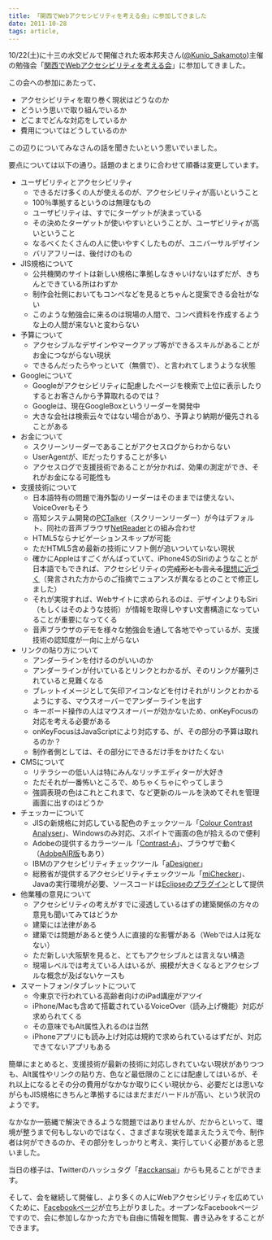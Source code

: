 ```yaml
---
title: 「関西でWebアクセシビリティを考える会」に参加してきました
date: 2011-10-28
tags: article, 
---
```

10/22(土)に十三の水交ビルで開催された坂本邦夫さん(<a href="http://twitter.com/Kunio_Sakamoto">@Kunio_Sakamoto</a>)主催の勉強会「<a href="http://atnd.org/events/20616">関西でWebアクセシビリティを考える会</a>」に参加してきました。

<!--more-->

この会への参加にあたって、
<ul>
<li>アクセシビリティを取り巻く現状はどうなのか</li>
<li>どういう思いで取り組んでいるか</li>
<li>どこまでどんな対応をしているか</li>
<li>費用についてはどうしているのか</li>
</ul>
この辺りについてみなさんの話を聞きたいという思いでいました。

要点については以下の通り。話題のまとまりに合わせて順番は変更しています。

<ul>
<li>ユーザビリティとアクセシビリティ
	<ul>
	<li>できるだけ多くの人が使えるのが、アクセシビリティが高いということ</li>
	<li>100％準拠するというのは無理なもの</li>
	<li>ユーザビリティは、すでにターゲットが決まっている</li>
	<li>その決めたターゲットが使いやすいということが、ユーザビリティが高いということ</li>
	<li>なるべくたくさんの人に使いやすくしたものが、ユニバーサルデザイン</li>
	<li>バリアフリーは、後付けのもの</li>
	</ul>
</li>
<li>JIS規格について
	<ul>
	<li>公共機関のサイトは新しい規格に準拠しなきゃいけないはずだが、きちんとできている所はわずか</li>
	<li>制作会社側においてもコンペなどを見るとちゃんと提案できる会社がない</li>
	<li>このような勉強会に来るのは現場の人間で、コンペ資料を作成するような上の人間が来ないと変わらない</li>
	</ul>
</li>
<li>予算について
	<ul>
	<li>アクセシブルなデザインやマークアップ等ができるスキルがあることがお金につながらない現状</li>
	<li>できるんだったらやっといて（無償で）、と言われてしまうような状態</li>
	</ul>
</li>
<li>Googleについて
	<ul>
	<li>Googleがアクセシビリティに配慮したページを検索で上位に表示したりするとお客さんから予算取れるのでは？</li>
	<li>Googleは、現在GoogleBoxというリーダーを開発中</li>
	<li>大きな会社は検索云々ではない場合があり、予算より納期が優先されることがある</li>
	</ul>
</li>
<li>お金について
	<ul>
	<li>スクリーンリーダーであることがアクセスログからわからない</li>
	<li>UserAgentが、IEだったりすることが多い</li>
	<li>アクセスログで支援技術であることが分かれば、効果の測定ができ、それがお金になる可能性も</li>
	</ul>
</li>
<li>支援技術について
	<ul>
	<li>日本語特有の問題で海外製のリーダーはそのままでは使えない、VoiceOverもそう</li>
	<li>高知システム開発の<a href="http://www.aok-net.com/products/pctalker.htm">PCTalker</a>（スクリーンリーダー）が今はデフォルト、同社の音声ブラウザ<a href="http://www.aok-net.com/products/netreader.htm">NetReader</a>との組み合わせ</li>
	<li>HTML5ならナビゲーションスキップが可能</li>
	<li>ただHTML5含め最新の技術にソフト側が追いついていない現状</li>
	<li>確かにAppleはすごくがんばっていて、iPhone4SのSiriのようなことが日本語でもできれば、アクセシビリティの<del datetime="2011-10-28T02:40:03+00:00">完成形とも言える</del><ins datetime="2011-10-28T02:40:03+00:00">理想に近づく</ins>（発言された方からのご指摘でニュアンスが異なるとのことで修正しました）</li>
	<li>それが実現すれば、Webサイトに求められるのは、デザインよりもSiri（もしくはそのような技術）が情報を取得しやすい文書構造になっていることが重要になってくる</li>
	<li>音声ブラウザのデモを様々な勉強会を通して各地でやっているが、支援技術の認知度が一向に上がらない</li>
	</ul>
</li>
<li>リンクの貼り方について
	<ul>
	<li>アンダーラインを付けるのがいいのか</li>
	<li>アンダーラインが付いているとリンクとわかるが、そのリンクが羅列されていると見難くなる</li>
	<li>ブレットイメージとして矢印アイコンなどを付けそれがリンクとわかるようにする、マウスオーバーでアンダーラインを出す</li>
	<li>キーボード操作の人はマウスオーバーが効かないため、onKeyFocusの対応を考える必要がある</li>
	<li>onKeyFocusはJavaScriptにより対応する、が、その部分の予算は取れるのか？</li>
	<li>制作者側としては、その部分にできるだけ手をかけたくない</li>
	</ul>
</li>
<li>CMSについて
	<ul>
	<li>リテラシーの低い人は特にみんなリッチエディターが大好き</li>
	<li>ただそれが一番怖いところで、めちゃくちゃにやってしまう</li>
	<li>強調表現の色はこれとこれまで、など更新のルールを決めてそれを管理画面に出すのはどうか</li>
	</ul>
</li>
<li>チェッカーについて
	<ul>
	<li>JISの新規格に対応している配色のチェックツール「<a href="http://www.infoaxia.com/tools/cca/index.html">Colour Contrast Analyser</a>」、Windowsのみ対応、スポイトで画面の色が拾えるので便利</li>
	<li>Adobeの提供するカラーツール「<a href="http://contrast-a.dasplankton.com/">Contrast-A</a>」、ブラウザで動く（<a href="http://www.adobe.com/cfusion/marketplace/index.cfm?event=marketplace.offering&marketplaceid=1&offeringid=10763">AdobeAIR版</a>もあり）</li>
	<li>IBMのアクセシビリティチェックツール「<a href="http://www.trl.ibm.com/projects/acc_tech/adesigner.htm">aDesigner</a>」</li>
	<li>総務省が提供するアクセシビリティチェックツール「<a href="http://www.soumu.go.jp/main_sosiki/joho_tsusin/b_free/miChecker_download.html">miChecker</a>」、Javaの実行環境が必要、ソースコードは<a href="http://www.eclipse.org/actf/downloads/tools/miChecker/build_ja.php">Eclipseのプラグイン</a>として提供</li>
	</ul>
</li>
<li>他業種の意見について
	<ul>
	<li>アクセシビリティの考えがすでに浸透しているはずの建築関係の方々の意見も聞いてみてはどうか</li>
	<li>建築には法律がある</li>
	<li>建築では問題があると使う人に直接的な影響がある（Webでは人は死なない）</li>
	<li>ただ新しい大阪駅を見ると、とてもアクセシブルとは言えない構造</li>
	<li>現場レベルでは考えている人はいるが、規模が大きくなるとアクセシブルな概念が及ばないケースも</li>
	</ul>
</li>
<li>スマートフォン/タブレットについて
	<ul>
	<li>今東京で行われている高齢者向けのiPad講座がアツイ</li>
	<li>iPhone/Macも含めて搭載されているVoiceOver（読み上げ機能）対応が求められてくる</li>
	<li>その意味でもAlt属性入れるのは当然</li>
	<li>iPhoneアプリにも読み上げ対応は規約で求められているはずだが、対応できてないアプリもある</li>
	</ul>
</li>
</ul>

簡単にまとめると、支援技術が最新の技術に対応しきれていない現状がありつつも、Alt属性やリンクの貼り方、色など最低限のことには配慮してはいるが、それ以上になるとその分の費用がなかなか取りにくい現状から、必要だとは思いながらもJIS規格にきちんと準拠するにはまだまだハードルが高い、という状況のようです。

なかなか一筋縄で解決できるような問題ではありませんが、だからといって、環境が整うまで何もしないのではなく、さまざまな現状を踏まえたうえで今、制作者は何ができるのか、その部分をしっかりと考え、実行していく必要があると思いました。

当日の様子は、Twitterのハッシュタグ「<a href="http://twitter.com/#!/search?q=%23acckansai">#acckansai</a>」からも見ることができます。

そして、会を継続して開催し、より多くの人にWebアクセシビリティを広めていくために、<a href="http://www.facebook.com/acckansai">Facebookページ</a>が立ち上がりました。オープンなFacebookページですので、会に参加しなかった方でも自由に情報を閲覧、書き込みをすることができます。